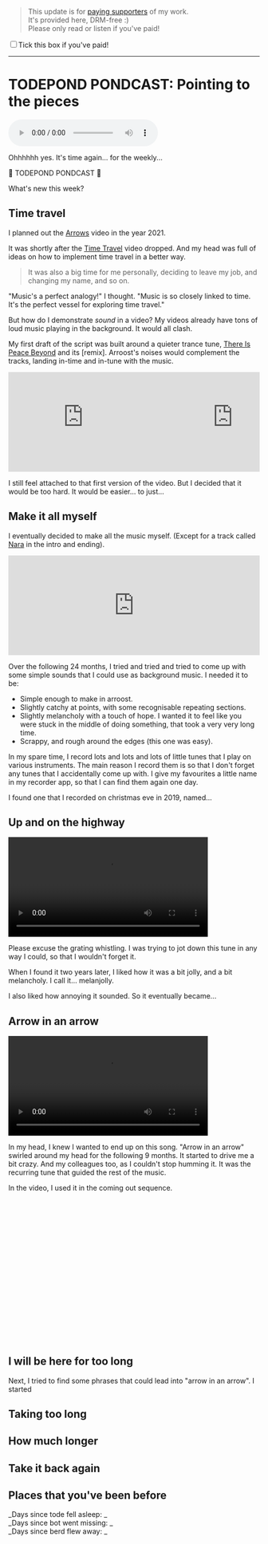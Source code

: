 > This update is for [paying supporters](https://patreon.com/TodePond) of my work.<br>
> It's provided here, DRM-free :)<br>
> Please only read or listen if you've paid!

<input id="paid-checkbox" type="checkbox"><label for="paid-checkbox">Tick this box if you've paid!</label>

<script>
  const key = 'pondcast/paid'
  const paid = localStorage.getItem(key)
  const checkbox = document.getElementById('paid-checkbox')
  if (paid) {
    checkbox.checked = true
  }
  checkbox.addEventListener('change', () => {
    if (checkbox.checked) {
      localStorage.setItem(key, 'true')
    } else {
      localStorage.removeItem(key)
    }
  })
</script>

<style>
  /* crop top and bottom 25% of video */
  video {
    object-fit: cover;
    height: 200px;
  }

  .video-container { position: relative; overflow: hidden; }

  .video-container iframe, .video-container object, .video-container embed { height: 100%; width: 100% }
</style>

<hr>

# TODEPOND PONDCAST: Pointing to the pieces

<audio controls>
  <source src="1.m4a" type="audio/x-m4a">
</audio>

Ohhhhhh yes. It's time again... for the weekly...

🐸 TODEPOND PONDCAST 🐸

What's new this week?

## Time travel

I planned out the [Arrows](https://www.youtube.com/watch?v=DNBKdU6XrLY) video in the year 2021.

It was shortly after the [Time Travel](https://www.youtube.com/watch?v=Z24NKn6rQRY) video dropped. And my head was full of ideas on how to implement time travel in a better way.

> It was also a big time for me personally, deciding to leave my job, and changing my name, and so on.

"Music's a perfect analogy!" I thought. "Music is so closely linked to time. It's the perfect vessel for exploring time travel."

But how do I demonstrate *sound* in a video? My videos already have tons of loud music playing in the background. It would all clash.

My first draft of the script was built around a quieter trance tune, [There Is Peace Beyond](https://www.youtube.com/watch?v=noZ2jXz35vA) and its [remix]. Arroost's noises would complement the tracks, landing in-time and in-tune with the music.

<div class="video-container" style="
  display: flex;
  height: 200px;
">
<iframe width="560" height="315" src="https://www.youtube.com/embed/noZ2jXz35vA?si=OO8bgmLIs-NiIPmG" title="YouTube video player" frameborder="0" allow="accelerometer; autoplay; clipboard-write; encrypted-media; gyroscope; picture-in-picture; web-share" allowfullscreen></iframe>
<iframe width="560" height="315" src="https://www.youtube.com/embed/kYGjKviJOu8?si=PUS2rYNdiWENhFOF" title="YouTube video player" frameborder="0" allow="accelerometer; autoplay; clipboard-write; encrypted-media; gyroscope; picture-in-picture; web-share" allowfullscreen></iframe>
</div>


I still feel attached to that first version of the video. But I decided that it would be too hard. It would be easier... to just...

## Make it all myself

I eventually decided to make all the music myself. (Except for a track called [Nara](https://www.youtube.com/watch?v=PXiwC4tcYmA) in the intro and ending).

<div class="video-container" style="height: 200px">
<iframe width="560" height="315" src="https://www.youtube.com/embed/PXiwC4tcYmA?si=vOSjEv7iYCKJdtNd" title="YouTube video player" frameborder="0" allow="accelerometer; autoplay; clipboard-write; encrypted-media; gyroscope; picture-in-picture; web-share" allowfullscreen></iframe>
</div>

Over the following 24 months, I tried and tried and tried to come up with some simple sounds that I could use as background music. I needed it to be:

- Simple enough to make in arroost.
- Slightly catchy at points, with some recognisable repeating sections.
- Slightly melancholy with a touch of hope. I wanted it to feel like you were stuck in the middle of doing something, that took a very very long time.
- Scrappy, and rough around the edges (this one was easy).

In my spare time, I record lots and lots and lots of little tunes that I play on various instruments. The main reason I record them is so that I don't forget any tunes that I accidentally come up with. I give my favourites a little name in my recorder app, so that I can find them again one day.

I found one that I recorded on christmas eve in 2019, named...

## Up and on the highway

<video controls>
  <source src="up-and-on-the-highway.mp4" type="video/mp4">
</video>

Please excuse the grating whistling. I was trying to jot down this tune in any way I could, so that I wouldn't forget it.

When I found it two years later, I liked how it was a bit jolly, and a bit melancholy. I call it... melanjolly.

I also liked how annoying it sounded. So it eventually became...

## Arrow in an arrow

<video controls>
  <source src="arrow-in-an-arrow.mp4" type="video/mp4">
</video>

In my head, I knew I wanted to end up on this song. "Arrow in an arrow" swirled around my head for the following 9 months. It started to drive me a bit crazy. And my colleagues too, as I couldn't stop humming it. It was the recurring tune that guided the rest of the music.

In the video, I used it in the coming out sequence.

<div class="video-container" style="padding-bottom: 56.25%; padding-top: 0px; height: 0;">
<iframe width="560" height="315" src="https://www.youtube.com/embed/DNBKdU6XrLY?si=fuJ9_okEXIdI4UaQ&amp;start=442&amp;end=467" title="YouTube video player" frameborder="0" allow="accelerometer; autoplay; clipboard-write; encrypted-media; gyroscope; picture-in-picture; web-share" allowfullscreen></iframe>
</div>

## I will be here for too long

Next, I tried to find some phrases that could lead into "arrow in an arrow". I started 

## Taking too long

## How much longer

## Take it back again

## Places that you've been before 

_Days since tode fell asleep: _<br>
_Days since bot went missing: _<br>
_Days since berd flew away: _
